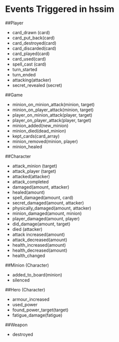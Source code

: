 Events Triggered in hssim
=========================

##Player

 * card_drawn (card)
 * card_put_back(card)
 * card_destroyed(card)
 * card_discarded(card)
 * card_played(card)
 * card_used(card)
 * spell_cast (card)
 * turn_started
 * turn_ended
 * attacking(attacker)
 * secret_revealed (secret)

##Game
 * minion_on_minion_attack(minion, target)
 * minion_on_player_attack(minion, target)
 * player_on_minion_attack(player, target)
 * player_on_player_attack(player, target)
 * minion_added(new_minion)
 * minion_died(dead_minion)
 * kept_cards(card_array)
 * minion_removed(minion, player)
 * minion_healed
 
##Character
 * attack_minion (target)
 * attack_player (target)
 * attacked(attacker)
 * attack_completed
 * damaged(amount, attacker)
 * healed(amount)
 * spell_damaged(amount, card)
 * secret_damaged(amount, attacker)
 * physically_damaged(amount, attacker)
 * minion_damaged(amount, minion)
 * player_damaged(amount, player)
 * did_damage(amount, target)
 * died (attacker)
 * attack increased(amount)
 * attack_decreased(amount)
 * health_increased(amount)
 * health_decreased(amount)
 * health_changed
 
##Minion (Character)
 * added_to_board(minion)
 * silenced

 
##Hero (Character)
 * armour_increased
 * used_power
 * found_power_target(target)
 * fatigue_damage(fatigue)
 
##Weapon
 * destroyed